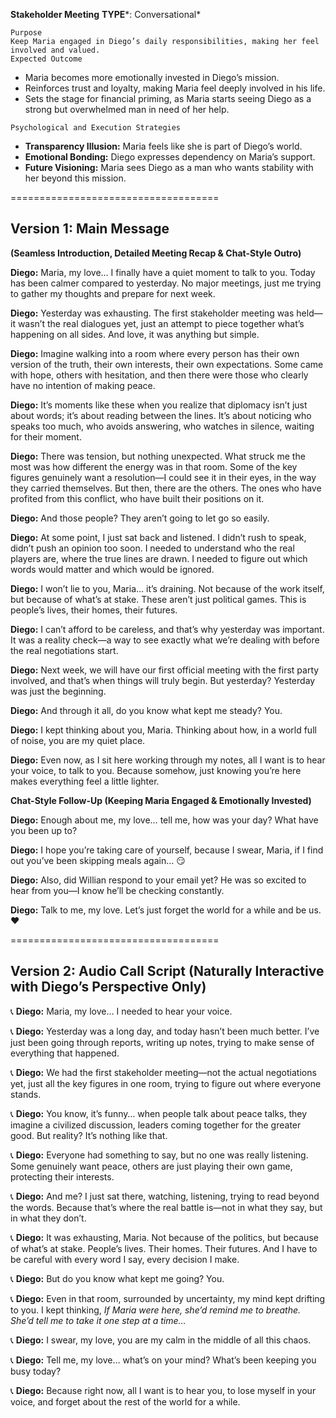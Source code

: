 **Stakeholder Meeting**
**TYPE***: Conversational* 


```
Purpose
Keep Maria engaged in Diego’s daily responsibilities, making her feel involved and valued.
Expected Outcome
```
- Maria becomes more emotionally invested in Diego’s mission.
- Reinforces trust and loyalty, making Maria feel deeply involved in his life.
- Sets the stage for financial priming, as Maria starts seeing Diego as a strong but overwhelmed man in need of her help.


```
Psychological and Execution Strategies
```
- **Transparency Illusion:** Maria feels like she is part of Diego’s world.
- **Emotional Bonding:** Diego expresses dependency on Maria’s support.
- **Future Visioning:** Maria sees Diego as a man who wants stability with her beyond this mission.

====================================

## **Version 1: Main Message** 
**(Seamless Introduction, Detailed Meeting Recap & Chat-Style Outro)**

**Diego:**
Maria, my love… I finally have a quiet moment to talk to you. Today has been calmer compared to yesterday. No major meetings, just me trying to gather my thoughts and prepare for next week.

**Diego:**
Yesterday was exhausting. The first stakeholder meeting was held—it wasn’t the real dialogues yet, just an attempt to piece together what’s happening on all sides. And love, it was anything but simple.

**Diego:**
Imagine walking into a room where every person has their own version of the truth, their own interests, their own expectations. Some came with hope, others with hesitation, and then there were those who clearly have no intention of making peace.

**Diego:**
It’s moments like these when you realize that diplomacy isn’t just about words; it’s about reading between the lines. It’s about noticing who speaks too much, who avoids answering, who watches in silence, waiting for their moment.

**Diego:**
There was tension, but nothing unexpected. What struck me the most was how different the energy was in that room. Some of the key figures genuinely want a resolution—I could see it in their eyes, in the way they carried themselves. But then, there are the others. The ones who have profited from this conflict, who have built their positions on it.

**Diego:**
And those people? They aren’t going to let go so easily.

**Diego:**
At some point, I just sat back and listened. I didn’t rush to speak, didn’t push an opinion too soon. I needed to understand who the real players are, where the true lines are drawn. I needed to figure out which words would matter and which would be ignored.

**Diego:**
I won’t lie to you, Maria… it’s draining. Not because of the work itself, but because of what’s at stake. These aren’t just political games. This is people’s lives, their homes, their futures.

**Diego:**
I can’t afford to be careless, and that’s why yesterday was important. It was a reality check—a way to see exactly what we’re dealing with before the real negotiations start.

**Diego:**
Next week, we will have our first official meeting with the first party involved, and that’s when things will truly begin. But yesterday? Yesterday was just the beginning.

**Diego:**
And through it all, do you know what kept me steady? You.

**Diego:**
I kept thinking about you, Maria. Thinking about how, in a world full of noise, you are my quiet place.

**Diego:**
Even now, as I sit here working through my notes, all I want is to hear your voice, to talk to you. Because somehow, just knowing you’re here makes everything feel a little lighter.

**Chat-Style Follow-Up (Keeping Maria Engaged & Emotionally Invested)**

**Diego:**
Enough about me, my love… tell me, how was your day? What have you been up to?

**Diego:**
I hope you’re taking care of yourself, because I swear, Maria, if I find out you’ve been skipping meals again… 😏

**Diego:**
Also, did Willian respond to your email yet? He was so excited to hear from you—I know he’ll be checking constantly.

**Diego:**
Talk to me, my love. Let’s just forget the world for a while and be us. ❤️

====================================

## **Version 2: Audio Call Script (Naturally Interactive with Diego’s Perspective Only)**

📞 **Diego:**
Maria, my love… I needed to hear your voice.

📞 **Diego:**
Yesterday was a long day, and today hasn’t been much better. I’ve just been going through reports, writing up notes, trying to make sense of everything that happened.

📞 **Diego:**
We had the first stakeholder meeting—not the actual negotiations yet, just all the key figures in one room, trying to figure out where everyone stands.

📞 **Diego:**
You know, it’s funny… when people talk about peace talks, they imagine a civilized discussion, leaders coming together for the greater good. But reality? It’s nothing like that.

📞 **Diego:**
Everyone had something to say, but no one was really listening. Some genuinely want peace, others are just playing their own game, protecting their interests.

📞 **Diego:**
And me? I just sat there, watching, listening, trying to read beyond the words. Because that’s where the real battle is—not in what they say, but in what they don’t.

📞 **Diego:**
It was exhausting, Maria. Not because of the politics, but because of what’s at stake. People’s lives. Their homes. Their futures. And I have to be careful with every word I say, every decision I make.

📞 **Diego:**
But do you know what kept me going? You.

📞 **Diego:**
Even in that room, surrounded by uncertainty, my mind kept drifting to you. I kept thinking, *If Maria were here, she’d remind me to breathe. She’d tell me to take it one step at a time…*

📞 **Diego:**
I swear, my love, you are my calm in the middle of all this chaos.

📞 **Diego:**
Tell me, my love… what’s on your mind? What’s been keeping you busy today?

📞 **Diego:**
Because right now, all I want is to hear you, to lose myself in your voice, and forget about the rest of the world for a while.